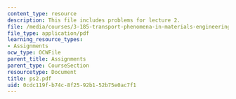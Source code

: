 ```yaml
---
content_type: resource
description: This file includes problems for lecture 2.
file: /media/courses/3-185-transport-phenomena-in-materials-engineering-fall-2003/0cdc119fb74c8f2592b152b75e0ac7f1_ps2.pdf
file_type: application/pdf
learning_resource_types:
- Assignments
ocw_type: OCWFile
parent_title: Assignments
parent_type: CourseSection
resourcetype: Document
title: ps2.pdf
uid: 0cdc119f-b74c-8f25-92b1-52b75e0ac7f1
---
```


